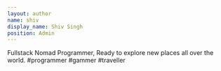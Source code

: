 ```yaml
---
layout: author
name: shiv
display_name: Shiv Singh
position: Admin
---
```

Fullstack Nomad Programmer, Ready to explore new places all over the world.
#programmer #gammer #traveller